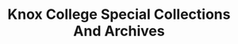 ---
layout: repo
title: "Knox College Special Collections And Archives"
id: 15486
permalink: repos/15486/
---